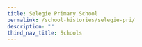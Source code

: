 ```yaml
---
title: Selegie Primary School
permalink: /school-histories/selegie-pri/
description: ""
third_nav_title: Schools
---
```


